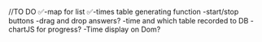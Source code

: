 //TO DO
✅-map for list
✅-times table generating function
-start/stop buttons
-drag and drop answers?
-time and which table recorded to DB
-chartJS for progress?
-Time display on Dom?
